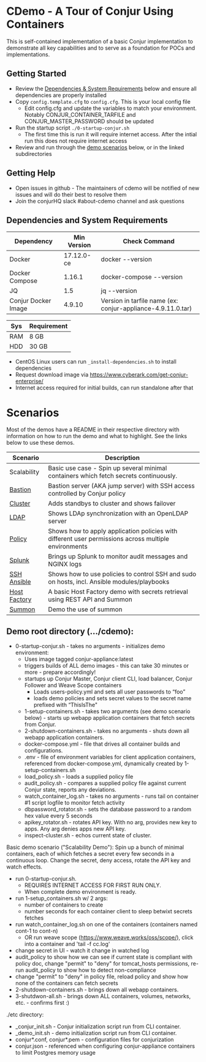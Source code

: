 # CDemo - A Tour of Conjur Using Containers

This is self-contained implementation of a basic Conjur implementation to demonstrate all key capabilities and to serve as a foundation for POCs and implementations.

## Getting Started

  - Review the [Dependencies & System Requirements](#dependencies-and-system-requirements) below and ensure all dependencies are properly installed
  - Copy `config.template.cfg` to `config.cfg`. This is your local config file
    - Edit config.cfg and update the variables to match your environment. Notably CONJUR_CONTAINER_TARFILE and CONJUR_MASTER_PASSWORD should be updated
  - Run the startup script `./0-startup-conjur.sh`
    - The first time this is run it will require internet access. After the intial run this does not require internet access
  - Review and run through the [demo scenarios](#scenarios) below, or in the linked subdirectories

## Getting Help
  - Open issues in github - The maintainers of cdemo will be notified of new issues and will do their best to resolve them
  - Join the conjurHQ slack #about-cdemo channel and ask questions

## Dependencies and System Requirements

| Dependency | Min Version | Check Command |
| ---------- | ----------- | ------------- |
| Docker | 17.12.0-ce | docker --version |
| Docker Compose | 1.16.1 | docker-compose --version |
| JQ | 1.5 | jq --version |
| Conjur Docker Image | 4.9.10 | Version in tarfile name (ex: conjur-appliance-4.9.11.0.tar) |

| Sys | Requirement |
| --- | ----------- |
| RAM | 8 GB |
| HDD | 30 GB |

  - CentOS Linux users can run `_install-dependencies.sh` to install dependencies
  - Request download image via https://www.cyberark.com/get-conjur-enterprise/
  - Internet access required for initial builds, can run standalone after that

# Scenarios

Most of the demos have a README in their respective directory with information on how to run the demo and what to highlight. See the links below to use these demos.

| Scenario | Description |
| -------- | ----------- |
| Scalability | Basic use case - Spin up several minimal containers which fetch secrets continuously. |
| [Bastion](./scenarios/bastion) | Bastion server (AKA jump server) with SSH access controlled by Conjur policy |
| [Cluster](./scenarios/cluster) | Adds standbys to cluster and shows failover |
| [LDAP](./scenarios/ldap) | Shows LDAp synchronization with an OpenLDAP server |
| [Policy](./scenarios/policy) | Shows how to apply application policies with different user permissions across multiple environments |
| [Splunk](./scenarios/splunk) | Brings up Splunk to monitor audit messages and NGINX logs |
| [SSH Ansible](./scenarios/ssh_ansible) | Shows how to use policies to control SSH and sudo on hosts, incl. Ansible modules/playbooks |
| [Host Factory](./scenarios/host_factory) | A basic Host Factory demo with secrets retrieval using REST API and Summon |
| [Summon](./scenarios/summon) | Demo the use of summon |

## Demo root directory (.../cdemo):

- 0-startup-conjur.sh - takes no arguments - initializes demo environment:
  - Uses image tagged conjur-appliance:latest
  - triggers builds of ALL demo images - this can take 30 minutes or more - prepare accordingly!
  - startups up Conjur Master, Conjur client CLI, load balancer, Conjur Follower and Weave Scope containers
    - Loads users-policy.yml and sets all user passwords to “foo”
    - loads demo policies and sets secret values to the secret name prefixed with “ThisIsThe"
  - 1-setup-containers.sh - takes two arguments (see demo scenario below) - starts up webapp application containers that fetch secrets from Conjur. 
  - 2-shutdown-containers.sh - takes no arguments - shuts down all webapp application containers.
  - docker-compose.yml - file that drives all container builds and configurations.
  - .env - file of environment variables for client application containers, referenced from docker-compose.yml, dynamically created by 1-setup-containers.sh
  - load_policy.sh - loads a supplied policy file
  - audit_policy.sh - compares a supplied policy file against current Conjur state, reports any deviations.
  - watch_container_log.sh - takes no arguments - runs tail on container #1 script logfile to monitor fetch activity
  - dbpassword_rotator.sh - sets the database password to a random hex value every 5 seconds
  - apikey_rotator.sh - rotates API key. With no arg, provides new key to apps. Any arg denies apps new API key.
  - inspect-cluster.sh - echos current state of cluster.

Basic demo scenario ("Scalability Demo"):
  Spin up a bunch of minimal containers, each of which fetches a secret every few seconds in a continuous loop. Change the secret, deny access, rotate the API key and watch effects.

  - run 0-startup-conjur.sh. 
    - REQUIRES INTERNET ACCESS FOR FIRST RUN ONLY.
    - When complete demo environment is ready.
  - run 1-setup_containers.sh w/ 2 args:
    - number of containers to create
    - number seconds for each container client to sleep betwixt secrets fetches
  - run watch_container_log.sh on one of the containers (containers named cont-1 to cont-n)
    - OR run weave scope (https://www.weave.works/oss/scope/), click into a container and 'tail -f cc.log'
  - change secret in UI - watch it change in watched log
  - audit_policy to show how we can see if current state is compliant with policy doc, change "permit" to "deny" for tomcat_hosts permissions, re-run audit_policy to show how to detect non-compliance
  - change "permit" to "deny" in policy file, reload policy and show how none of the containers can fetch secrets
  - 2-shutdown-containers.sh - brings down all webapp containers.
  - 3-shutdwon-all.sh - brings down ALL containers, volumes, networks, etc. - confirms first :)

./etc directory:
  - _conjur_init.sh - Conjur initialization script run from CLI container.
  - _demo_init.sh - demo initialization script run from CLI container.
  - conjur*.conf, conjur*.pem - configuration files for conjurization
  - conjur.json - referenced when configuring conjur-appliance containers to limit Postgres memory usage
